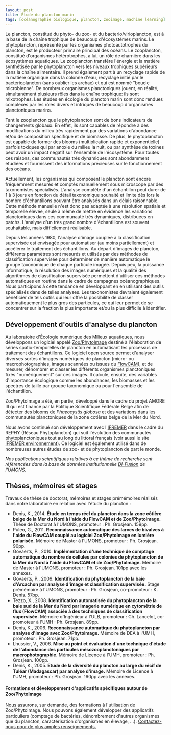 ```yaml
---
layout: post
title: Étude du plancton marin
tags: [océanographie biologique, plancton, zooimage, machine learning]
---
```


Le plancton, constitué du phyto- du zoo- et du bacterio/virioplancton, est à la base de la chaîne trophique de beaucoup d'écosystèmes marins. Le phytoplancton, représenté par les organismes photoautotrophes du plancton, est le producteur primaire principal des océans. Le zooplancton, constitué d'organismes hétérotrophes, a lui, un rôle de charnière dans les écosystèmes aquatiques. Le zooplancton transfère l'énergie et la matière synthétisée par le phytoplancton vers les niveaux trophiques supérieurs dans la chaîne alimentaire. Il prend également part à un recyclage rapide de la matière organique dans la colonne d'eau, recyclage initié par le bactérioplancton (sans oublier les archae) et qui est nommé "boucle microbienne". De nombreux organismes planctoniques jouent, en réalité, simultanément plusieurs rôles dans la chaîne trophique: ils sont mixotrophes. Les études en écologie du plancton marin sont donc rendues complexes par les rôles divers et intriqués de beaucoup d'organismes planctoniques marins.

Tant le zooplancton que le phytoplancton sont de bons indicateurs de changements globaux. En effet, ils sont capables de répondre à des modifications du milieu très rapidement par des variations d'abondance et/ou de composition spécifique et de biomasse. De plus, le phytoplancton est capable de former des blooms (multiplication rapide et exponentielle) parfois toxiques qui par anoxie du milieu la nuit, ou par synthèse de toxines peut avoir un impact négatif sur l'ensemble de l'écosystème. Pour toutes ces raisons, ces communautés très dynamiques sont abondamment étudiées et fournissent des informations précieuses sur le fonctionnement des océans.

Actuellement, les organismes qui composent le plancton sont encore fréquemment mesurés et comptés manuellement sous microscope par des taxonomistes spécialisés. L'analyse complète d'un échantillon peut durer de 1 à 3 jours en fonction du détail taxonomique souhaité et limite dès lors le nombre d'échantillons pouvant être analysés dans un délais raisonnable. Cette méthode manuelle n'est donc pas adaptée à une résolution spatiale et temporelle élevée, seule à même de mettre en évidence les variations planctoniques dans ces communauté très dynamiques, distribuées en patchs. L'analyse d'un très grand nombre d'échantillons est souvent souhaitable, mais difficilement réalisable.

Depuis les années 1980, l'analyse d'image couplée à la classification supervisée est envisagée pour automatiser (au moins partiellement) et accélérer le traitement des échantillons. Au départ d'images de plancton, différents paramètres sont mesurés et utilisés par des méthodes de classification supervisée pour déterminer de manière automatique le groupe taxonomique de chaque particule imagée. Depuis peu, la puissance informatique, la résolution des images numériques et la qualité des algorithmes de classification supervisée permettent d'utiliser ces méthodes automatiques en routine dans le cadre de campagnes océanographiques. Nous participons à cette tendance en développant en en utilisant des outils spécialisés dans de telles analyses. Les taxonomistes devraient également bénéficier de tels outils qui leur offre la possibilité de classer automatiquement le plus gros des particules, ce qui leur permet de se concentrer sur la fraction la plus importante et/ou la plus difficile à identifier.


## Développement d'outils d'analyse du plancton

Au laboratoire d'Écologie numérique des Milieux aquatiques, nous développons un logiciel appelé [Zoo/PhytoImage](http://www.sciviews.org/zooimage/) destiné à l'élaboration de séries spatio-temporelles de plancton en automatisant les processus de traitement des échantillons. Ce logiciel open source permet d'analyser diverses sortes d'images numériques de plancton (micro- ou macrophotographies, images scannées ou issues du [FlowCAM](https://www.fluidimaging.com)), et de mesurer, dénombrer et classer les différents organismes planctoniques fixés "numériquement" sur ces images. Il calcule, ensuite, des variables d'importance écologique comme les abondances, les biomasses et les spectres de taille par groupe taxonomique ou pour l'ensemble de l'échantillon.

Zoo/PhytoImage a été, en partie, développé dans le cadre du projet AMORE III qui est financé par la Politique Scientifique Fédérale Belge afin de détecter des blooms de *Phaeocystis globosa* et des variations dans les communautés planctoniques de la zone cotières belge de la Mer du Nord.

Nous avons continué son développement avec l'[IFREMER](https://wwz.ifremer.fr) dans le cadre du REPHY (Réseau Phytoplancton) qui suit l'évolution des communautés phytoplanctoniques tout au long du littoral français (voir aussi le site [IFREMER environnement](http://envlit.ifremer.fr)). Ce logiciel est également utilisé dans de nombreuses autres études de zoo- et de phytoplancton de part le monde.

*Nos publications scientifiques relatives à ce thème de recherche sont référencées dans la base de données institutionnelle [DI-Fusion](https://sharepoint1.umons.ac.be/FR/UNIVERSITE/FACULTES/FS/SERVICES/INSTITUT_BIO/ECOLOGIE_NUMERIQUE_MILIEUX_AQUATIQUES/Pages/Publications.aspx) de l'UMONS.*


## Thèses, mémoires et stages

Travaux de thèse de doctorat, mémoires et stages prémémoires réalisés dans notre laboratoire en relation avec l'étude du plancton :

- Denis, K., 2014. **Étude en temps réel du plancton dans la zone côtière belge de la Mer du Nord à l'aide du FlowCAM et de Zoo/PhytoImage.** Thèse de Doctorat à l'UMONS, promoteur : Ph. Grosjean. 159pp.
- Puleo, G., 2011. **Reconnaissance automatique des larves de bivalves à l'aide du FlowCAM couplé au logiciel Zoo/PhytoImage en lumière polarisée.** Mémoire de Master à l'UMONS, promoteur : Ph. Grosjean. 90pp.
- Govaerts, P., 2010. **Implémentation d'une technique de comptage automatique du nombre de cellules par colonies de phytoplancton de la Mer du Nord à l'aide du FlowCAM et de Zoo/PhytoImage.** Mémoire de Master à l'UMONS, promoteur : Ph. Grosjean. 101pp avec les annexes.
- Govaerts, P., 2009. **Identification du phytoplancton de la baie d'Arcachon par analyse d'image et classification supervisée.** Stage prémémoire à l'UMONS, promoteur : Ph. Grosjean, co-promoteur : K. Denis. 57pp.
- Tezzo, X., 2008. **Identification automatisée du phytoplancton de la baie sud de la Mer du Nord par imagerie numérique en cytométrie de flux (FlowCAM) associée à des techniques de classification supervisée.** Mémoire d'Ingénieur à l'ULB, promoteur : Ch. Lancelot, co-promoteur à l'UMH : Ph. Grosjean. 89pp.
- Denis, K., 2006. **Reconnaissance automatique du phytoplancton par analyse d'image avec Zoo/Phytoimage.** Mémoire de DEA à l'UMH, promoteur : Ph. Grosjean. 71pp.
- Lhussier, V., 2006. **Mise au point et évaluation d'une technique d'étude de l'abondance des particules mésozooplanctoniques par macrophotographie.** Mémoire de Licence à l'UMH, promoteur : Ph. Grosjean. 100pp.
- Denis, K., 2005. **Etude de la diversité du plancton au large du récif de Tuléar (Madagascar) par analyse d'image.** Mémoire de Licence à l'UMH, promoteur : Ph. Grosjean. 160pp avec les annexes.


#### Formations et développement d'applicatifs spécifiques autour de Zoo/PhytoImage

Nous assurons, sur demande, des formations à l'utilisation de Zoo/PhytoImage. Nous pouvons également développer des applicatifs particuliers (comptage de bactéries, dénombrement d'autres organismes que du plancton, caractérisation d'organismes en élevage, ...). [Contactez-nous pour de plus amples renseignements.](Philippe.Grosjean@umons.ac.be)
